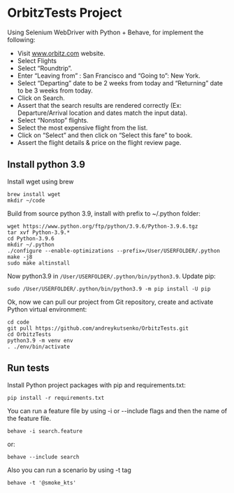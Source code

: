 # OrbitzTests Project

Using Selenium WebDriver with Python + Behave, for implement the following:
- Visit www.orbitz.com website.
- Select Flights
- Select “Roundtrip”.
- Enter “Leaving from” : San Francisco and “Going to”: New York.
- Select “Departing” date to be 2 weeks from today and “Returning” date to be 3 weeks
from today.
- Click on Search.
- Assert that the search results are rendered correctly (Ex: Departure/Arrival location and
dates match the input data).
- Select “Nonstop” flights.
- Select the most expensive flight from the list.
- Click on “Select” and then click on “Select this fare” to book.
- Assert the flight details & price on the flight review page.


## Install python 3.9

Install wget using brew

```
brew install wget
mkdir ~/code
```

Build from source python 3.9, install with prefix to ~/.python folder:

```
wget https://www.python.org/ftp/python/3.9.6/Python-3.9.6.tgz
tar xvf Python-3.9.*
cd Python-3.9.6
mkdir ~/.python
./configure --enable-optimizations --prefix=/User/USERFOLDER/.python
make -j8
sudo make altinstall
```

Now python3.9 in `/User/USERFOLDER/.python/bin/python3.9`. Update pip:

```
sudo /User/USERFOLDER/.python/bin/python3.9 -m pip install -U pip
```

Ok, now we can pull our project from Git repository, create and activate Python virtual environment:

```
cd code
git pull https://github.com/andreykutsenko/OrbitzTests.git
cd OrbitzTests
python3.9 -m venv env
. ./env/bin/activate
```

## Run tests

Install Python project packages with pip and requirements.txt:

```
pip install -r requirements.txt
```

You can run a feature file by using -i or --include flags and then the name of the feature file.

```
behave -i search.feature
```
or:
```
behave --include search
```
Also you can run a scenario by using -t tag
```
behave -t '@smoke_kts'
```

